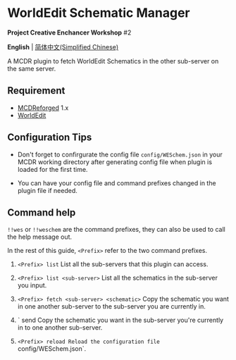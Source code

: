 # WorldEdit Schematic Manager

**Project Creative Enchancer Workshop** #2

  **English** | [简体中文(Simplified Chinese)](https://github.com/ra1ny-yuki/weschem/blob/main/README_zh.md)

  A MCDR plugin to fetch WorldEdit Schematics in the other sub-server on the same server.

## Requirement
- [MCDReforged](https://github.com/Fallen-Breath/MCDReforged/) 1.x
- [WorldEdit](https://www.curseforge.com/minecraft/mc-mods/worldedit)

## Configuration Tips
- Don't forget to confirgurate the config file `config/WESchem.json` in your MCDR working directory after generating config file when plugin is loaded for the first time.

- You can have your config file and command prefixes changed in the plugin file if needed.

## Command help
`!!wes` or `!!weschem` are the command prefixes, they can also be used to call the help message out.

In the rest of this guide, `<Prefix>` refer to the two command prefixes.

1. `<Prefix> list` 
List all the sub-servers that this plugin can access.

2. `<Prefix> list <sub-server>`
List all the schematics in the sub-server you input.

3. `<Prefix> fetch <sub-server> <schematic>`
Copy the schematic you want in one another sub-server to the sub-server you are currently in.

4. `<Prefix> send <sub-server> <schematic>
Copy the schematic you want in the sub-server you're currently in to one another sub-server.

5. `<Prefix> reload
Reload the configuration file `config/WESchem.json`.
